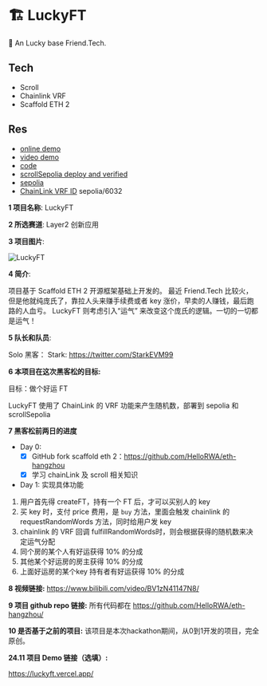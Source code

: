 # 🏗 LuckyFT


🧪 An Lucky base Friend.Tech.

## Tech

* Scroll
* Chainlink VRF
* Scaffold ETH 2

## Res

* [online demo](https://luckyft.vercel.app/)
* [video demo](https://www.bilibili.com/video/BV1zN41147N8/)
* [code](https://github.com/HelloRWA/eth-hangzhou/)
* [scrollSepolia deploy and verified](https://sepolia-blockscout.scroll.io/address/0x6d3664a28573e26FDD4C41ab21b2703c81eB189c#code)
* [sepolia](https://sepolia.etherscan.io/address/0x7e8a36c00e54c5865673dca380bc34a3748dd53d)
* [ChainLink VRF ID](https://vrf.chain.link/sepolia/6032) sepolia/6032

**1 项目名称**: LuckyFT

**2 所选赛道**: Layer2 创新应用

**3 项目图片**:

![LuckyFT](https://luckyft.vercel.app/lucky-ft.jpg)

**4 简介**:

项目基于 Scaffold ETH 2 开源框架基础上开发的。
最近 Friend.Tech 比较火，但是他就纯庞氏了，靠拉人头来赚手续费或者 key 涨价，早卖的人赚钱，最后跑路的人血亏。
LuckyFT 则考虑引入“运气” 来改变这个庞氏的逻辑。一切的一切都是运气！

**5 队长和队员**:

Solo 黑客： Stark: <https://twitter.com/StarkEVM99>

**6 本项目在这次黑客松的目标:**

目标：做个好运 FT

LuckyFT 使用了 ChainLink 的 VRF 功能来产生随机数，部署到 sepolia 和 scrollSepolia

**7 黑客松前两日的进度**
* Day 0:
  * [x] GitHub fork scaffold eth 2：<https://github.com/HelloRWA/eth-hangzhou>
  * [x] 学习 chainLink 及 scroll 相关知识
* Day 1: 实现具体功能

1. 用户首先得 createFT，持有一个 FT 后，才可以买别人的 key
2. 买 key 时，支付 price 费用，是 `buy` 方法，里面会触发 chainlink 的 requestRandomWords 方法，同时给用户发 key
3. chainlink 的 VRF 回调 fulfillRandomWords时，则会根据获得的随机数来决定运气分配
4. 同个房的某个人有好运获得 10% 的分成
5. 其他某个好运房的房主获得 10% 的分成
6. 上面好运房的某个key 持有者有好运获得 10% 的分成

**8 视频链接:**
<https://www.bilibili.com/video/BV1zN41147N8/>

**9 项目 github repo 链接:**
所有代码都在
<https://github.com/HelloRWA/eth-hangzhou/>

**10 是否基于之前的项目:**
该项目是本次hackathon期间，从0到1开发的项目，完全原创。

**24.11 项目 Demo 链接（选填）:**

<https://luckyft.vercel.app/>
